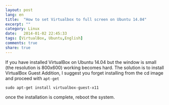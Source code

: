 ```yaml
---
layout: post
lang: en
title:  "How to set Virtualbox to full screen on Ubuntu 14.04"
excerpt: ""
category: Linux
date:   2014-01-02 22:45:33
tags: [VirtualBox, Ubuntu,English]
comments: true
share: true
---
```



If you have installed VirtualBox on Ubuntu 14.04 but the window is small (the resolution is 800x600) working becomes hard. 
The solution is to install VirtualBox Guest Addition, I suggest you forget installing from the cd image and proceed with `apt-get`

```
sudo apt-get install virtualbox-guest-x11
```

once the installation is complete, reboot the system.
